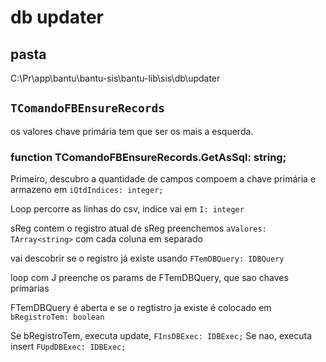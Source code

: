 # db updater

## pasta

C:\Pr\app\bantu\bantu-sis\bantu-lib\sis\db\updater


## `TComandoFBEnsureRecords`

os valores chave primária tem que ser os mais a esquerda.

### function TComandoFBEnsureRecords.GetAsSql: string;


Primeiro, descubro a quantidade de campos compoem a chave primária e armazeno em `iQtdIndices: integer;` 

Loop percorre as linhas do csv, indice vai em `I: integer`

sReg contem o registro atual
de sReg preenchemos `aValores: TArray<string>` com cada coluna em separado

vai descobrir se o registro já existe usando `FTemDBQuery: IDBQuery`

loop com J preenche os params de FTemDBQuery, que sao chaves primarias

FTemDBQuery é aberta e se o regtistro ja existe é colocado em `bRegistroTem: boolean`

Se bRegistroTem, executa update, `FInsDBExec: IDBExec;`
Se nao, executa insert `FUpdDBExec: IDBExec;`

